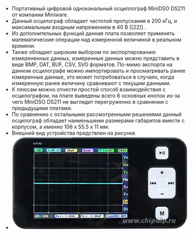 - Портативный цифровой одноканальный осциллограф MiniDSO DS211 от компании Miniware.
- Данный осцилограф обладает частотой пропускания в 200 кГц, и максимальным входным напряжением в 40 В [[22]] .
- Из дополнительных функций данная плата позволяет применять математические операции над измеренной величиной в реальном времени.
- Также обладает широким выбором по экспортированию измерененных данных, измеренные данных можно представить в виде BMP, DAT, BUF, CSV, SVG форматов. По-мимо экспорта на данном осцилографе можно импортировать и просматривать ранее измеренные данные, это может потребоваться в случаях, когда измеренную ранее величину сравнивают с текущим данными.
- К плюсам можно отнести простой способ взаимодействия с осцилографом, на плате выведены всего 6 основных кнопок из-за чего MiniDSO DS211 не выглядит перегруженно в сравнении с предыдущими платами.
- По сравнению с остальными рассмотренными решениями данный осцилограф обладает наименьшеми размерами габаритов вместе с корпусом, а именно 106 х 55.5 х 11 мм.
- Внешний вид устройства предствлен на рисунке.
- ![DOC005916322.jpg](../assets/DOC005916322_1715972133589_0.jpg)